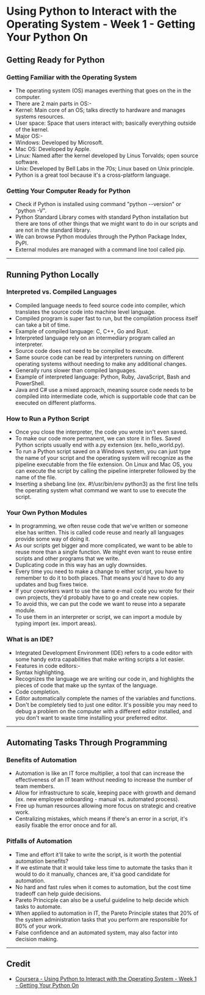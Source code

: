 # Using Python to Interact with the Operating System - Week 1 - Getting Your Python On

## Getting Ready for Python

### Getting Familiar with the Operating System
* The operating system (OS) manages everthing that goes on the in the computer.
* There are 2 main parts in OS:-
 * Kernel: Main core of an OS; talks directly to hardware and manages systems resources.
 * User space: Space that users interact with; basically everything outside of the kernel.
* Major OS:-
 * Windows: Developed by Microsoft.
 * Mac OS: Developed by Apple.
 * Linux: Named after the kernel developed by Linus Torvalds; open source software.
 * Unix: Developed by Bell Labs in the 70s; Linux based on Unix principle. 
* Python is a great tool because it's a cross-platform language.

### Getting Your Computer Ready for Python
* Check if Python is installed using command "python --version" or "python -V".
* Python Standard Library comes with standard Python installation but there are tons of other things that we might want to do in our scripts and are not in the standard library.
* We can browse Python modules through the Python Package Index, PyPI.
* External modules are managed with a command line tool called pip.

---

## Running Python Locally

### Interpreted vs. Compiled Languages
* Compiled language needs to feed source code into compiler, which translates the source code into machine level language. 
 * Compiled program is super fast to run, but the compilation process itself can take a bit of time.
 * Example of compiled language: C, C++, Go and Rust.
* Interpreted language rely on an intermediary program called an interpreter. 
 * Source code does not need to be compiled to execute.
 * Same source code can be read by interpreters running on different operating systems without needing to make any additional changes. 
 * Generally runs slower than compiled languages.
 * Example of interpreted language: Python, Ruby, JavaScript, Bash and PowerShell.
* Java and C# use a mixed approach, meaning source code needs to be compiled into intermediate code, which is supportable code that can be executed on different platforms.

### How to Run a Python Script
* Once you close the interpreter, the code you wrote isn't even saved.
 * To make our code more permanent, we can store it in files. Saved Python scripts usually end with a.py extension (ex. hello_world.py).
* To run a Python script saved on a Windows system, you can just type the name of your script and the operating system will recognize as the pipeline executable from the file extension. On Linux and Mac OS, you can execute the script by calling the pipeline interpreter followed by the name of the file.
* Inserting a shebang line (ex. #!/usr/bin/env python3) as the first line tells the operating system what command we want to use to execute the script.

### Your Own Python Modules
* In programming, we often reuse code that we've written or someone else has written. This is called code reuse and nearly all languages provide some way of doing it.
* As our scripts get bigger and more complicated, we want to be able to reuse more than a single function. We might even want to reuse entire scripts and other programs that we write.
* Duplicating code in this way has an ugly downsides. 
 * Every time you need to make a change to either script, you have to remember to do it to both places. That means you'd have to do any updates and bug fixes twice.
 * If your coworkers want to use the same e-mail code you wrote for their own projects, they'd probably have to go and create new copies.
* To avoid this, we can put the code we want to reuse into a separate module. 
* To use them in an interpreter or script, we can import a module by typing import (ex. import areas).

### What is an IDE?
* Integrated Development Environment (IDE) refers to a code editor with some handy extra capabilities that make writing scripts a lot easier. 
* Features in code editors:- 
 * Syntax highlighting.
  * Recognizes the language we are writing our code in, and highlights the pieces of code that make up the syntax of the language. 
 * Code completion.
  * Editor automatically complete the names of the variables and functions.
* Don't be completely tied to just one editor. It's possible you may need to debug a problem on the computer with a different editor installed, and you don't want to waste time installing your preferred editor.

---

## Automating Tasks Through Programming

### Benefits of Automation
* Automation is like an IT force multiplier, a tool that can increase the effectiveness of an IT team without needing to increase the number of team members. 
* Allow for infrastructure to scale, keeping pace with growth and demand (ex. new employee onboarding - manual vs. automated process).
* Free up human resources allowing more focus on strategic and creative work.
* Centralizing mistakes, which means if there's an error in a script, it's easily fixable the error onoce and for all. 

### Pitfalls of Automation
* Time and effort it'll take to write the script, is it worth the potential automation benefits?
 * If we estimate that it would take less time to automate the tasks than it would to do it manually, chances are, it'sa good candidate for automation.
* No hard and fast rules when it comes to automation, but the cost time tradeoff can help guide decisions.
* Pareto Princicple can also be a useful guideline to help decide which tasks to automate. 
 * When applied to automation in IT, the Pareto Principle states that 20% of the system administration tasks that you perform are responsible for 80% of your work.
* False confidence and an automated system, may also factor into decision making.

---

## Credit
* [Coursera - Using Python to Interact with the Operating System - Week 1 - Getting Your Python On](https://www.coursera.org/learn/python-operating-system/home/week/1)
